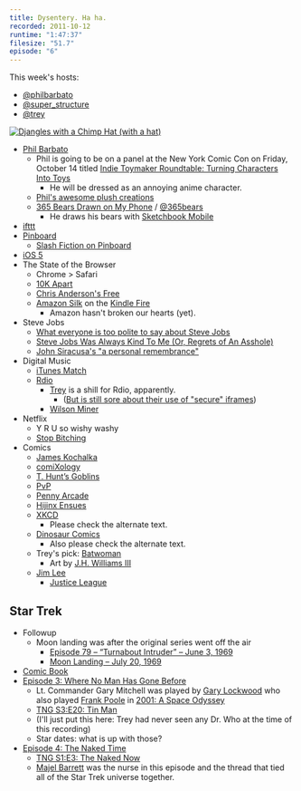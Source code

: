 ```yaml
---
title: Dysentery. Ha ha.
recorded: 2011-10-12
runtime: "1:47:37"
filesize: "51.7"
episode: "6"
---
```


This week's hosts:

- [@philbarbato](https://twitter.com/philbarbato)
- [@super_structure](https://twitter.com/super_structure)
- [@trey](https://twitter.com/trey)

[![Djangles with a Chimp Hat (with a hat)](https://treylabs-cdn.nyc3.digitaloceanspaces.com/jawgrind/Jawgrind-Episode-6.jpg)](http://instagr.am/p/P92WL/)

- [Phil Barbato](https://twitter.com/philbarbato)
  - Phil is going to be on a panel at the New York Comic Con on Friday, October 14 titled [Indie Toymaker Roundtable: Turning Characters Into Toys](http://nycc11.mapyourshow.com/5_0/sessions/sessiondetails.cfm?ScheduledSessionID=1BA8)
    - He will be dressed as an annoying anime character.
  - [Phil's awesome plush creations](http://www.etsy.com/shop/philbarbato)
  - [365 Bears Drawn on My Phone](http://threesixtyfivebears.com/) / [@365bears](https://twitter.com/365bears)
    - He draws his bears with [Sketchbook Mobile](http://itunes.apple.com/us/app/sketchbook-mobile/id327375467?mt=8)
- [ifttt](http://ifttt.com/)
- [Pinboard](http://pinboard.in/)
  - [Slash Fiction on Pinboard](http://blog.pinboard.in/2011/10/the_fans_are_all_right/)
- [iOS 5](http://daringfireball.net/linked/2011/10/13/moren-ios-5)
- The State of the Browser
  - Chrome > Safari
  - [10K Apart](http://10k.aneventapart.com/)
  - [Chris Anderson's Free](http://www.amazon.com/dp/1401322905)
  - [Amazon Silk](http://amazon.com/silk) on the [Kindle Fire](http://www.amazon.com/gp/product/B0051VVOB2)
    - Amazon hasn't broken our hearts (yet).
- Steve Jobs
  - [What everyone is too polite to say about Steve Jobs](http://gawker.com/5847344/what-everyone-is-too-polite-to-say-about-steve-jobs)
  - [Steve Jobs Was Always Kind To Me (Or, Regrets of An Asshole)](http://thewirecutter.com/2011/10/steve-jobs-was-always-kind-to-me-or-regrets-of-an-asshole/)
  - [John Siracusa's "a personal remembrance"](http://arstechnica.com/staff/fatbits/2011/10/steve-jobs-a-personal-remembrance.ars)
- Digital Music
  - [iTunes Match](http://www.apple.com/icloud/features/)
  - [Rdio](http://rdio.com)
    - [Trey](http://www.rdio.com/people/trey/) is a shill for Rdio, apparently.
      - ([But is still sore about their use of "secure" iframes](http://trey.cc/post/674124584/website-security-anti-patterns))
    - [Wilson Miner](http://www.wilsonminer.com/)
- Netflix
  - Y R U so wishy washy
  - [Stop Bitching](http://mlkshk.com/p/879T)
- Comics
  - [James Kochalka](http://americanelf.com)
  - [comiXology](http://www.comixology.com/)
  - [T. Hunt’s Goblins](http://www.goblinscomic.com/)
  - [PvP](http://www.pvponline.com/)
  - [Penny Arcade](http://www.penny-arcade.com/)
  - [Hijinx Ensues](http://hijinksensue.com/)
  - [XKCD](http://xkcd.com/)
    - Please check the alternate text.
  - [Dinosaur Comics](http://www.qwantz.com/)
    - Also please check the alternate text.
  - Trey's pick: [Batwoman](http://www.comixology.com/sku/JUL110213/Batwoman-2011-1)
    - Art by [J.H. Williams III](http://www.jhwilliams3.com/)
  - [Jim Lee](http://en.wikipedia.org/wiki/Jim_Lee)
    - [Justice League](http://www.comixology.com/sku/JUL110187/Justice-League-1)

## Star Trek

- Followup
  - Moon landing was after the original series went off the air
    - [Episode 79 – “Turnabout Intruder” – June 3, 1969](http://en.wikipedia.org/wiki/List_of_Star_Trek:_The_Original_Series_episodes#ep79)
    - [Moon Landing – July 20, 1969](http://en.wikipedia.org/wiki/Moon_landing)
- [Comic Book](http://www.comixology.com/sku/JUL110308/Star-Trek-Ongoing-1)
- [Episode 3: Where No Man Has Gone Before](http://en.wikipedia.org/wiki/Where_No_Man_Has_Gone_Before)
  - Lt. Commander Gary Mitchell was played by [Gary Lockwood](http://en.wikipedia.org/wiki/Gary_Lockwood) who also played [Frank Poole](http://en.wikipedia.org/wiki/Frank_Poole) in [2001: A Space Odyssey](<http://en.wikipedia.org/wiki/2001:_A_Space_Odyssey_(film)>)
  - [TNG S3:E20: Tin Man](<http://en.wikipedia.org/wiki/Tin_Man_(Star_Trek:_The_Next_Generation)>)
  - (I'll just put this here: Trey had never seen any Dr. Who at the time of this recording)
  - Star dates: what is up with those?
- [Episode 4: The Naked Time](http://en.wikipedia.org/wiki/The_Naked_Time)
  - [TNG S1:E3: The Naked Now](http://en.wikipedia.org/wiki/The_Naked_Now)
  - [Majel Barrett](http://en.wikipedia.org/wiki/Majel_Barrett) was the nurse in this episode and the thread that tied all of the Star Trek universe together.
